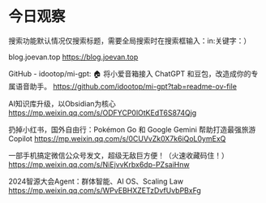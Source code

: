 # 今日观察

搜索功能默认情况仅搜索标题，需要全局搜索时在搜索框输入：in:关键字：）  

blog.joevan.top  https://blog.joevan.top  

GitHub - idootop/mi-gpt: 🏠 将小爱音箱接入 ChatGPT 和豆包，改造成你的专属语音助手。  https://github.com/idootop/mi-gpt?tab=readme-ov-file  

AI知识库升级，以Obsidian为核心  https://mp.weixin.qq.com/s/ODFYCP0lOtKEdT6S874Qjg  

扔掉小红书，国外自由行：Pokémon Go 和 Google Gemini 帮助打造最强旅游 Copilot  https://mp.weixin.qq.com/s/0CUVvZk0X7k6iQoL0ymExQ  

一部手机搞定微信公众号发文，超级无敌巨方便！（火速收藏码住！）  https://mp.weixin.qq.com/s/NiEjvvKrbx6dp-PZsaiHnw  

2024智源大会Agent：群体智能、AI OS、Scaling Law  https://mp.weixin.qq.com/s/WPvEBHXZETzDvfUvbPBxFg  
